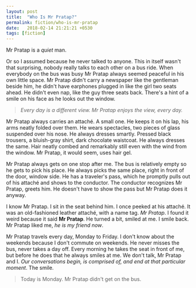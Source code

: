 ```yaml
---
layout: post
title:  "Who Is Mr Pratap?"
permalink: fiction/who-is-mr-pratap
date:   2018-02-14 21:21:21 +0530
tags: [fiction]
---
```


Mr Pratap is a _quiet_ man. 

Or so I assumed because he never talked to anyone. This in itself wasn't that surprising, nobody really talks to each other on a bus ride. When everybody on the bus was busy Mr Pratap always seemed peaceful in his own little space. Mr Pratap didn't carry a newspaper like the gentleman beside him, he didn't have earphones plugged in like the girl two seats ahead. He didn't even nap, like the guy three seats back. There's a hint of a smile on his face as he looks out the window. 

> _Every day is a different view. Mr Pratap enjoys the view, every day._

Mr Pratap always carries an attaché. A small one. He keeps it on his lap, his arms neatly folded over them. He wears spectacles, two pieces of glass suspended over his nose. He always dresses smartly. Pressed black trousers, a bluish-gray shirt, dark chocolate waistcoat. He always dresses the same. Hair neatly combed and remarkably still even with the wind from the window. Mr Pratap, it would seem, uses hair gel.

Mr Pratap always gets on one stop after me. The bus is relatively empty so he gets to pick his place. He always picks the same place, right in front of the door, window side. He has a traveler's pass, which he promptly pulls out of his attaché and shows to the conductor. The conductor recognizes Mr Pratap, greets him. He doesn't have to show the pass but Mr Pratap does it anyway.

I know Mr Pratap. I sit in the seat behind him. I once peeked at his attaché. It was an old-fashioned leather attaché, with a name tag. _Mr Pratap_. I found it weird because it said **Mr Pratap**. He turned a bit, smiled at me. I smile back. Mr Pratap liked me, _he is my friend now_. 

Mr Pratap travels every day, Monday to Friday. I don't know about the weekends because I don't commute on weekends. He never misses the bus, never takes a day off. Every morning he takes the seat in front of me, but before he does that he always smiles at me. We don't talk, Mr Pratap and I. _Our conversations begin, is comprised of, and end at that particular moment_. The smile.

> Today is Monday. Mr Pratap didn't get on the bus.